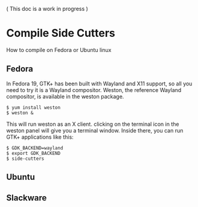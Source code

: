 ( This doc is a work in progress )<br>
# Compile Side Cutters
How to compile on Fedora or Ubuntu linux

## Fedora

In Fedora 19, GTK+ has been built with Wayland and X11 support, so all you need to try it is a Wayland compositor. Weston, the reference Wayland compositor, is available in the weston package.

    $ yum install weston
    $ weston &

This will run weston as an X client. clicking on the terminal icon in the weston panel will give you a terminal window. Inside there, you can run GTK+ applications like this:

    $ GDK_BACKEND=wayland
    $ export GDK_BACKEND
    $ side-cutters

## Ubuntu

## Slackware
